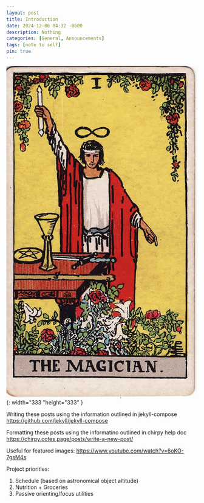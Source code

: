 ```yaml
---
layout: post
title: Introduction
date: 2024-12-06 04:32 -0600
description: Nothing
categories: [General, Announcements]
tags: [note to self]
pin: true
---
```


![Desktop View](/assets/media/images/magician.jpeg){: width="333 "height="333" }

Writing these posts using the information outlined in jekyll-compose
<https://github.com/jekyll/jekyll-compose>

Formatting these posts using the informatino outlined in chirpy help doc
<https://chirpy.cotes.page/posts/write-a-new-post/>

Useful for featured images:
<https://www.youtube.com/watch?v=6oKO-7gsM4s>

Project priorities:
1. Schedule (based on astronomical object altitude)
2. Nutrition + Groceries
3. Passive orienting/focus utilities

